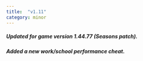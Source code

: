 ```yaml
---
title:  "v1.11"
category: minor
---
```

##### Updated for game version 1.44.77 (Seasons patch).
##### Added a new work/school performance cheat.
